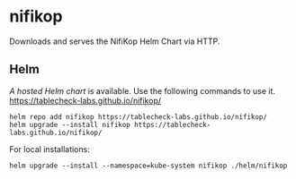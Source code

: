# nifikop
Downloads and serves the NifiKop Helm Chart via HTTP.

## Helm

*A hosted Helm chart* is available. Use the following commands to use it. https://tablecheck-labs.github.io/nifikop/

```
helm repo add nifikop https://tablecheck-labs.github.io/nifikop/
helm upgrade --install nifikop https://tablecheck-labs.github.io/nifikop/
```

For local installations:

```
helm upgrade --install --namespace=kube-system nifikop ./helm/nifikop
```
